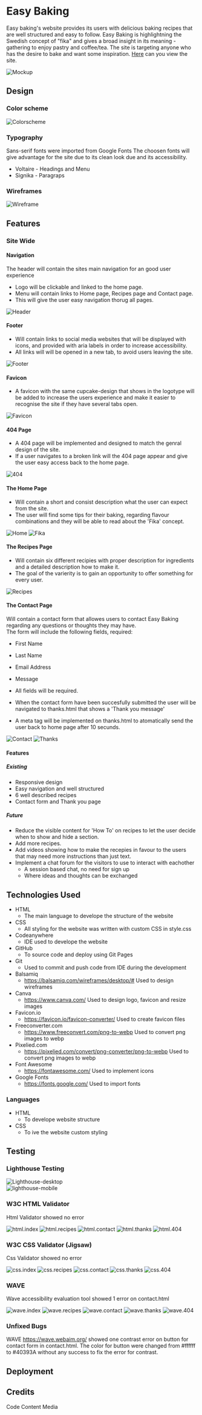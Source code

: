 # Easy Baking

Easy baking's website provides its users with delicious baking recipes that are well structured and easy to follow. Easy Baking is highlightning the Swedish concept of "fika" and gives a broad insight in its meaning - gathering to enjoy pastry and coffee/tea. The site is targeting anyone who has the desire to bake and want some inspiration.
[Here](https://saratisell.github.io/easy-baking/) can you view the site.

![Mockup](document/images_readme/easy-baking-mock-up.png)

## Design

### Color scheme
![Colorscheme](document/images_readme/easy-baking-color-scheme.png)

### Typography

Sans-serif fonts were imported from Google Fonts
The choosen fonts will give advantage for the site due to its clean look due and its accessibility.
<br>
* Voltaire - Headings and Menu
* Signika - Paragraps

### Wireframes

![Wireframe](document/images_readme/easy-baking-wireframe.png)

## Features

### Site Wide

#### Navigation

The header will contain the sites main navigation for an good user experience
  * Logo will be clickable and linked to the home page.
  * Menu will contain links to Home page, Recipes page and Contact page.
  * This will give the user easy navigation thorug all pages.

![Header](document/images_readme/header.png)

#### Footer

  * Will contain links to social media websites that will be displayed with icons, and provided with aria labels in order to increase accessibility.
  * All links will will be opened in a new tab, to avoid users leaving the site.

![Footer](document/images_readme/footer.png)


#### Favicon

  * A favicon with the same cupcake-design that shows in the logotype will be added to increase the users experience and make it easier to recognise the site if they have several tabs open.

![Favicon](document/images_readme/favicon.png)


#### 404 Page

* A 404 page will be implemented and designed to match the genral design of the site.
* If a user navigates to a broken link will the 404 page appear and give the user easy access back to the home page.

![404](document/images_readme/404.png)

#### The Home Page

* Will contain a short and consist description what the user can expect from the site.
* The user will find some tips for their baking, regarding flavour combinations and they will be able to read about the 'Fika' concept.

![Home](document/images_readme/landing-page.png)
![Fika](document/images_readme/about.png)

#### The Recipes Page

* Will contain six different recipies with proper description for ingredients and a detailed description how to make it.
* The goal of the varierity is to gain an opportunity to offer something for every user.

![Recipes](document/images_readme/recipes.png)

#### The Contact Page

Will contain a contact form that allowes users to contact Easy Baking regarding any questions or thoughts they may have. <br>
 The form will include the following fields, required:
 * First Name
 * Last Name
 * Email Address
 * Message

* All fields will be required.
* When the contact form have been succesfully submitted the user will be navigated to thanks.html that shows a 'Thank you message'
* A meta tag will be implemented on thanks.html to atomatically send the user back to home page after 10 secunds.

![Contact](document/images_readme/contact-form.png)
![Thanks](document/images_readme/thank-you.png)

#### Features

##### Existing

* Responsive design
* Easy navigation and well structured
* 6 well described recipes
* Contact form and Thank you page

##### Future

* Reduce the visible content for 'How To' on recipes to let the user decide when to show and hide a section.
* Add more recipes.
* Add videos showing how to make the recepies in favour to the users that may need more instructions than just text.
* Implement a chat forum for the visitors to use to interact with eachother
  * A session based chat, no need for sign up
  * Where ideas and thoughts can be exchanged
  
## Technologies Used
 
 * HTML
   * The main language to develope the structure of the website
* CSS
   * All styling for the website was written with custom CSS in style.css
* Codeanywhere
  * IDE used to develope the website  
* GitHub
  * To source code and deploy using Git Pages
* Git
  * Used to commit and push code from IDE during the development
* Balsamiq
  * https://balsamiq.com/wireframes/desktop/# Used to design wireframes 
* Canva
  * https://www.canva.com/ Used to design logo, favicon and resize images
* Favicon.io 
  * <https://favicon.io/favicon-converter/>  Used to create favicon files  
* Freeconverter.com
  * <https://www.freeconvert.com/png-to-webp> Used to convert png images to webp
* Pixelied.com
  * https://pixelied.com/convert/png-converter/png-to-webp Used to convert png images to webp
* Font Awesome 
  * <https://fontawesome.com/> Used to implement icons 
* Google Fonts
  * https://fonts.google.com/ Used to import fonts


### Languages

* HTML
  * To develope website structure
* CSS
  * To ive the website custom styling

## Testing

### Lighthouse Testing

![Lighthouse-desktop](document/images_readme/test.desktop.2.png)
<br>
![lighthouse-mobile](document/images_readme/testing-mobile.png)

### W3C HTML Validator
Html Validator showed no error

![html.index](document/images_readme/html.index.png)
![html.recipes](document/images_readme/html.recipes.png)
![html.contact](document/images_readme/html.contact.png)
![html.thanks](document/images_readme/html.thanks.png)
![html.404](document/images_readme/html-404.png)

### W3C CSS Validator (Jigsaw)
Css Validator showed no error

![css.index](document/images_readme/css.index.png)
![css.recipes](document/images_readme/css.-recipes.png)
![css.contact](document/images_readme/css-contact.png)
![css.thanks](document/images_readme/css-thanks.png)
![css.404](document/images_readme/css-404.png)

### WAVE
Wave accessibility evaluation tool showed 1 error on contact.html

![wave.index](document/images_readme/wave.index.png)
![wave.recipes](document/images_readme/wave.recipe.png)
![wave.contact](document/images_readme/wave.contact.png)
![wave.thanks](document/images_readme/wave.thanks.png)
![wave.404](document/images_readme/wave.404.png)

### Unfixed Bugs
WAVE <https://wave.webaim.org/> showed one contrast error on button for contact form in contact.html. 
The color for button were changed from #ffffff to #40393A without any success to fix the error for contrast.


## Deployment

## Credits

Code
Content
Media
